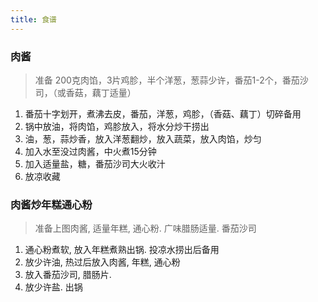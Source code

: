 ```yaml
---
title: 食谱
---
```



### 肉酱

> 准备 200克肉馅，3片鸡胗，半个洋葱，葱蒜少许，番茄1-2个，番茄沙司，（或香菇，藕丁适量）

1. 番茄十字划开，煮沸去皮，番茄，洋葱，鸡胗，（香菇、藕丁）切碎备用
2. 锅中放油，将肉馅，鸡胗放入，将水分炒干捞出
3. 油，葱，蒜炒香，放入洋葱翻炒，放入蔬菜，放入肉馅，炒匀
4. 加入水至没过肉酱，中火煮15分钟
5. 加入适量盐，糖，番茄沙司大火收汁
6. 放凉收藏

### 肉酱炒年糕通心粉

> 准备上图肉酱, 适量年糕, 通心粉. 广味腊肠适量. 番茄沙司

1. 通心粉煮软, 放入年糕煮熟出锅. 投凉水捞出后备用
2. 放少许油, 热过后放入肉酱, 年糕, 通心粉
3. 放入番茄沙司, 腊肠片. 
4. 放少许盐. 出锅